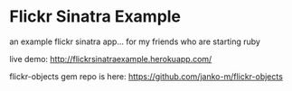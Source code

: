 Flickr Sinatra Example
===========

an example flickr sinatra app... for my friends who are starting ruby

live demo: http://flickrsinatraexample.herokuapp.com/

flickr-objects gem repo is here:
https://github.com/janko-m/flickr-objects
